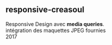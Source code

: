 ## responsive-creasoul
Responsive Design avec **media queries**.
<br>
intégration des maquettes JPEG fournies
<br>
<ub>2017</sub>
